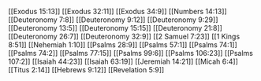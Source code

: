 [[Exodus 15:13]]
[[Exodus 32:11]]
[[Exodus 34:9]]
[[Numbers 14:13]]
[[Deuteronomy 7:8]]
[[Deuteronomy 9:12]]
[[Deuteronomy 9:29]]
[[Deuteronomy 13:5]]
[[Deuteronomy 15:15]]
[[Deuteronomy 21:8]]
[[Deuteronomy 26:7]]
[[Deuteronomy 32:9]]
[[2 Samuel 7:23]]
[[1 Kings 8:51]]
[[Nehemiah 1:10]]
[[Psalms 28:9]]
[[Psalms 57:1]]
[[Psalms 74:1]]
[[Psalms 74:2]]
[[Psalms 77:15]]
[[Psalms 99:6]]
[[Psalms 106:23]]
[[Psalms 107:2]]
[[Isaiah 44:23]]
[[Isaiah 63:19]]
[[Jeremiah 14:21]]
[[Micah 6:4]]
[[Titus 2:14]]
[[Hebrews 9:12]]
[[Revelation 5:9]]
